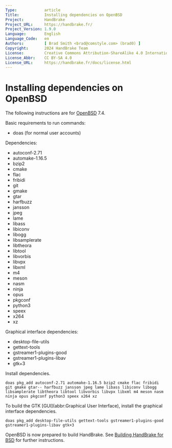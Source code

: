 ```yaml
---
Type:            article
Title:           Installing dependencies on OpenBSD
Project:         HandBrake
Project_URL:     https://handbrake.fr/
Project_Version: 1.9.0
Language:        English
Language_Code:   en
Authors:         [ Brad Smith <brad@comstyle.com> (brad0) ]
Copyright:       2024 HandBrake Team
License:         Creative Commons Attribution-ShareAlike 4.0 International
License_Abbr:    CC BY-SA 4.0
License_URL:     https://handbrake.fr/docs/license.html
---
```


Installing dependencies on OpenBSD
==================================

The following instructions are for [OpenBSD](https://www.openbsd.org/) 7.4.

Basic requirements to run commands:

- doas (for normal user accounts)

Dependencies:

- autoconf-2.71
- automake-1.16.5
- bzip2
- cmake
- flac
- fribidi
- git
- gmake
- gtar
- harfbuzz
- jansson
- jpeg
- lame
- libass
- libiconv
- libogg
- libsamplerate
- libtheora
- libtool
- libvorbis
- libvpx
- libxml
- m4
- meson
- nasm
- ninja
- opus
- pkgconf
- python3
- speex
- x264
- xz

Graphical interface dependencies:

- desktop-file-utils
- gettext-tools
- gstreamer1-plugins-good
- gstreamer1-plugins-libav
- gtk+3

Install dependencies.

    doas pkg_add autoconf-2.71 automake-1.16.5 bzip2 cmake flac fribidi git gmake gtar-- harfbuzz jansson jpeg lame libass libiconv libogg libsamplerate libtheora libtool libvorbis libvpx libxml m4 meson nasm ninja opus pkgconf python3 speex x264 xz

To build the GTK [GUI](abbr:Graphical User Interface), install the graphical interface dependencies.

    doas pkg_add desktop-file-utils gettext-tools gstreamer1-plugins-good gstreamer1-plugins-libav gtk+3

OpenBSD is now prepared to build HandBrake. See [Building HandBrake for BSD](build-bsd.html) for further instructions.
